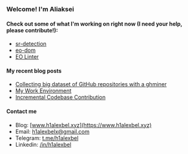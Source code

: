 ### Welcome! I'm Aliaksei

#### Check out some of what I'm working on right now (I need your help, please contribute!):

- [sr-detection](https://github.com/h1alexbel/sr-detection)
- [eo-dom](https://github.com/h1alexbel/eo-dom)
- [EO Linter](https://github.com/objectionary/lints)

#### My recent blog posts

- [Collecting big dataset of GitHub repositories with a ghminer](https://www.h1alexbel.xyz/2024/05/24/ghminer.html)
- [My Work Environment](https://www.h1alexbel.xyz/2024/03/17/my-work-environment.html)
- [Incremental Codebase Contribution](https://www.h1alexbel.xyz/2024/01/05/incremental-contribution.html)

#### Contact me

- Blog: [www.h1alexbel.xyz](https://www.h1alexbel.xyz)
- Email: [h1alexbelx@gmail.com](mailto:h1alexbelx@gmail.com)
- Telegram: [t.me/h1alexbel](https://t.me/h1alexbel)
- Linkedin: [/in/h1alexbel](https://www.linkedin.com/in/h1alexbel)
